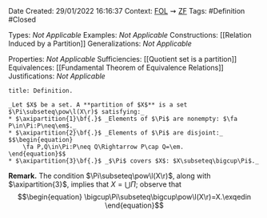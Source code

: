 <br />
<br />

Date Created: 29/01/2022 16:16:37
Context: [$\textrm{FOL}$](obsidian://open?file=First%20Order%20Logic)$\,\,\rightsquigarrow\,\,$[$\textrm{ZF}$](obsidian://open?file=Zermelo-Fraenkel%20Set%20Theory)
Tags: #Definition #Closed 

Types: _Not Applicable_
Examples: _Not Applicable_
Constructions: [[Relation Induced by a Partition]]
Generalizations: _Not Applicable_

Properties: _Not Applicable_
Sufficiencies: [[Quotient set is a partition]]
Equivalences: [[Fundamental Theorem of Equivalence Relations]]
Justifications: _Not Applicable_

``` ad-Definition
title: Definition.

_Let $X$ be a set. A **partition of $X$** is a set $\Pi\subseteq\pow\l(X\r)$ satisfying:_
* $\axipartition{1}\bf{.}$ _Elements of $\Pi$ are nonempty: $\fa P\in\Pi:P\neq\em$._
* $\axipartition{2}\bf{.}$ _Elements of $\Pi$ are disjoint:_
$$\begin{equation}
    \fa P,Q\in\Pi:P\neq Q\Rightarrow P\cap Q=\em.
\end{equation}$$
* $\axipartition{3}\bf{.}$ _$\Pi$ covers $X$: $X\subseteq\bigcup\Pi$._

```

**Remark.** The condition $\Pi\subseteq\pow\l(X\r)$, along with $\axipartition{3}$, implies that $X=\bigcup\Pi$; observe that
$$\begin{equation}
    \bigcup\Pi\subseteq\bigcup\pow\l(X\r)=X.\exqedin
\end{equation}$$
